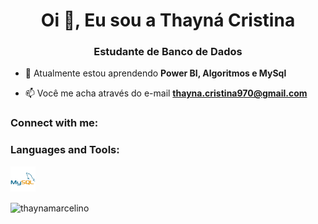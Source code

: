 <h1 align="center">Oi 👋, Eu sou a Thayná Cristina</h1>
<h3 align="center">Estudante de Banco de Dados</h3>

- 🌱 Atualmente estou aprendendo **Power BI, Algoritmos e MySql**

- 📫 Você me acha através do e-mail **thayna.cristina970@gmail.com**

<h3 align="left">Connect with me:</h3>
<p align="left">
</p>

<h3 align="left">Languages and Tools:</h3>
<p align="left"> <a href="https://www.mysql.com/" target="_blank" rel="noreferrer"> <img src="https://raw.githubusercontent.com/devicons/devicon/master/icons/mysql/mysql-original-wordmark.svg" alt="mysql" width="40" height="40"/> </a> </p>

<p><img align="center" src="https://github-readme-stats.vercel.app/api/top-langs?username=thaynamarcelino&show_icons=true&locale=en&layout=compact" alt="thaynamarcelino" /></p>
